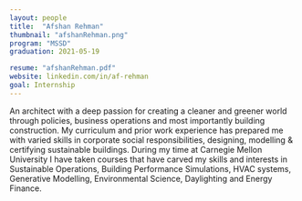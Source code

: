 ```yaml
---
layout: people
title:  "Afshan Rehman"
thumbnail: "afshanRehman.png"
program: "MSSD"
graduation: 2021-05-19

resume: "afshanRehman.pdf"
website: linkedin.com/in/af-rehman
goal: Internship 
---
```


An architect with a deep passion for creating a cleaner and greener world through policies, business operations and most importantly building construction. My curriculum and prior work experience has prepared me with varied skills in corporate social responsibilities, designing, modelling & certifying sustainable buildings. During my time at Carnegie Mellon University I have taken courses that have carved my skills and interests in Sustainable Operations, Building Performance Simulations, HVAC systems, Generative Modelling, Environmental Science, Daylighting and Energy Finance.

